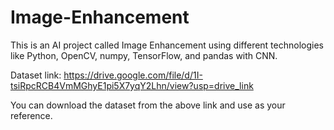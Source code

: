 # Image-Enhancement
This is an AI project called Image Enhancement using different technologies like Python, OpenCV, numpy, TensorFlow, and pandas with CNN.

Dataset link: https://drive.google.com/file/d/1I-tsiRpcRCB4VmMGhyE1pi5X7yqY2Lhn/view?usp=drive_link

You can download the dataset from the above link and use as your reference.
